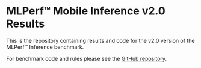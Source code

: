 #  MLPerf™ Mobile Inference v2.0 Results

This is the repository containing results and code for the v2.0 version of the MLPerf™ Inference benchmark.

For benchmark code and rules please see the [GitHub repository](https://github.com/mlcommons/mobile).
